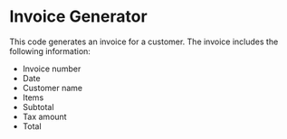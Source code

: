 # Invoice Generator
This code generates an invoice for a customer. The invoice includes the following information:

- Invoice number
- Date
- Customer name
- Items
- Subtotal
- Tax amount
- Total
